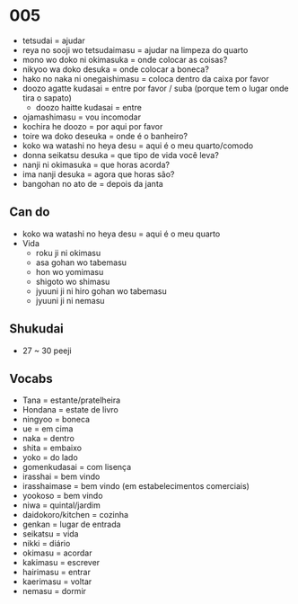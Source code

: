 # 005

- tetsudai = ajudar
- reya no sooji wo tetsudaimasu = ajudar na limpeza do quarto
- mono wo doko ni okimasuka = onde colocar as coisas?
- nikyoo wa doko desuka = onde colocar a boneca?
- hako no naka ni onegaishimasu = coloca dentro da caixa por favor
- doozo agatte kudasai = entre por favor / suba (porque tem o lugar onde tira o sapato)
  - doozo haitte kudasai = entre
- ojamashimasu = vou incomodar
- kochira he doozo = por aqui por favor
- toire wa doko deseuka = onde é o banheiro?
- koko wa watashi no heya desu = aqui é o meu quarto/comodo
- donna seikatsu desuka = que tipo de vida você leva?
- nanji ni okimasuka = que horas acorda?
- ima nanji desuka = agora que horas são?
- bangohan no ato de = depois da janta

## Can do

- koko wa watashi no heya desu = aqui é o meu quarto
- Vida
  - roku ji ni okimasu
  - asa gohan wo tabemasu
  - hon wo yomimasu
  - shigoto wo shimasu
  - jyuuni ji ni hiro gohan wo tabemasu
  - jyuuni ji ni nemasu

## Shukudai

- 27 ~ 30 peeji

## Vocabs

- Tana = estante/pratelheira
- Hondana = estate de livro
- ningyoo = boneca
- ue = em cima
- naka = dentro
- shita = embaixo
- yoko = do lado
- gomenkudasai = com lisença
- irasshai = bem vindo
- irasshaimase = bem vindo (em estabelecimentos comerciais)
- yookoso = bem vindo
- niwa = quintal/jardim
- daidokoro/kitchen = cozinha
- genkan = lugar de entrada
- seikatsu = vida
- nikki = diário
- okimasu = acordar
- kakimasu = escrever
- hairimasu = entrar
- kaerimasu = voltar
- nemasu = dormir

